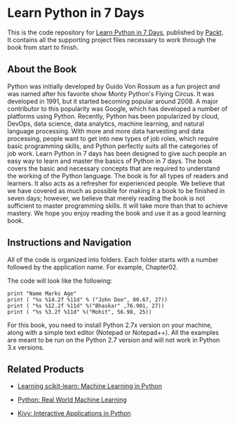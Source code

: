 # Learn Python in 7 Days
This is the code repository for [Learn Python in 7 Days](https://www.packtpub.com/application-development/learn-python-7-days?utm_source=github&utm_medium=repository&utm_campaign=9781787288386), published by [Packt](https://www.packtpub.com/?utm_source=github). It contains all the supporting project files necessary to work through the book from start to finish.
## About the Book
Python was initially developed by Guido Von Rossum as a fun project and was named after his favorite show Monty Python's Flying Circus. It was developed in 1991, but it started becoming popular around 2008. A major contributor to this popularity was Google, which has developed a number of platforms using Python. Recently, Python has been popularized by cloud, DevOps, data science, data analytics, machine learning, and natural language processing. With more and more data harvesting and data processing, people want to get into new types of job roles, which require basic programming skills, and Python perfectly suits all the categories of job work. Learn Python in 7 days has been designed to give such people an easy way to learn and master the basics of Python in 7 days. The book covers the basic and necessary concepts that are required to understand the working of the Python language. The book is for all types of readers and learners. It also acts as a refresher for experienced people. We believe that we have covered as much as possible for making it a book to be finished in seven days; however, we believe that merely reading the book is not sufficient to master programming skills. It will take more than that to achieve mastery. We hope you enjoy reading the book and use it as a good learning book.
## Instructions and Navigation
All of the code is organized into folders. Each folder starts with a number followed by the application name. For example, Chapter02.



The code will look like the following:
```
print "Name Marks Age" 
print ( "%s %14.2f %11d" % ("John Doe", 80.67, 27)) 
print ( "%s %12.2f %11d" %("Bhaskar" ,76.901, 27))
print ( "%s %3.2f %11d" %("Mohit", 56.98, 25)) 
```

For this book, you need to install Python 2.7x version on your machine, along with a simple text editor (Notepad or Notepad++). All the examples are meant to be run on the Python 2.7 version and will not work in Python 3.x versions.

## Related Products
* [Learning scikit-learn: Machine Learning in Python](https://www.packtpub.com/big-data-and-business-intelligence/learning-scikit-learn-machine-learning-python?utm_source=github&utm_medium=repository&utm_campaign=9781783281930)

* [Python: Real World Machine Learning](https://www.packtpub.com/big-data-and-business-intelligence/python-real-world-machine-learning?utm_source=github&utm_medium=repository&utm_campaign=9781787123212)

* [Kivy: Interactive Applications in Python](https://www.packtpub.com/application-development/kivy-interactive-applications-python?utm_source=github&utm_medium=repository&utm_campaign=9781783281596)

